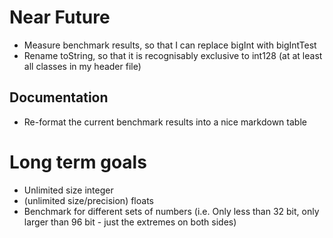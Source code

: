 # Near Future

- Measure benchmark results, so that I can replace bigInt with bigIntTest
- Rename toString, so that it is recognisably exclusive to int128 (at at least all classes in my header file)

## Documentation

- Re-format the current benchmark results into a nice markdown table

# Long term goals

- Unlimited size integer
- (unlimited size/precision) floats
- Benchmark for different sets of numbers (i.e. Only less than 32 bit, only larger than 96 bit - just the extremes on both sides)

